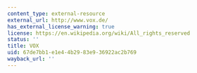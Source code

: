 ```yaml
---
content_type: external-resource
external_url: http://www.vox.de/
has_external_license_warning: true
license: https://en.wikipedia.org/wiki/All_rights_reserved
status: ''
title: VOX
uid: 67de7bb1-e1e4-4b29-83e9-36922ac2b769
wayback_url: ''
---
```


